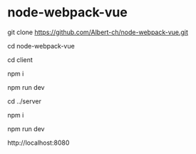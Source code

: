 # node-webpack-vue

git clone https://github.com/Albert-ch/node-webpack-vue.git

cd node-webpack-vue

cd client

npm i

npm run dev

cd ../server

npm i

npm run dev

http://localhost:8080
